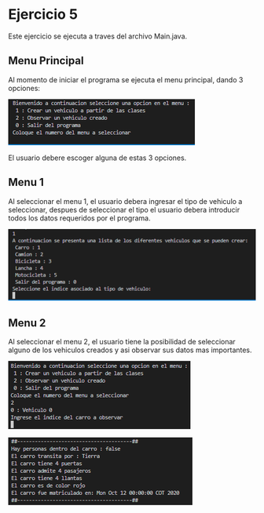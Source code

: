 # Ejercicio 5

Este ejercicio se ejecuta a traves del archivo Main.java.

## Menu Principal

Al momento de iniciar el programa se ejecuta el menu principal, dando 3 opciones:

![Image Text](https://github.com/JersonBasto/Talleres/blob/main/Taller4/Imagenes/Taller5/Menu%20Principal.PNG)

El usuario debere escoger alguna de estas 3 opciones.

## Menu 1

Al seleccionar el menu 1, el usuario debera ingresar el tipo de vehiculo a seleccionar, despues de seleccionar el tipo el usuario debera introducir todos los datos
requeridos por el programa.

![Image Text](https://github.com/JersonBasto/Talleres/blob/main/Taller4/Imagenes/Taller5/Menu1.PNG)

## Menu 2

Al seleccionar el menu 2, el usuario tiene la posibilidad de seleccionar alguno de los vehiculos creados y asi observar sus datos mas importantes.

![Image Text](https://github.com/JersonBasto/Talleres/blob/main/Taller4/Imagenes/Taller5/Menu2.PNG)

![Image Text](https://github.com/JersonBasto/Talleres/blob/main/Taller4/Imagenes/Taller5/resultadoMenu2.PNG)
